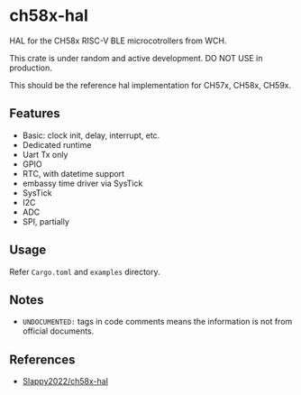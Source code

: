 # ch58x-hal

HAL for the CH58x RISC-V BLE microcotrollers from WCH.

This crate is under random and active development. DO NOT USE in production.

This should be the reference hal implementation for CH57x, CH58x, CH59x.

## Features

- Basic: clock init, delay, interrupt, etc.
- Dedicated runtime
- Uart Tx only
- GPIO
- RTC, with datetime support
- embassy time driver via SysTick
- SysTick
- I2C
- ADC
- SPI, partially

## Usage

Refer `Cargo.toml` and `examples` directory.

## Notes

- `UNDOCUMENTED:` tags in code comments means the information is not from official documents.

## References

- [Slappy2022/ch58x-hal](https://github.com/Slappy2022/ch58x-hal)
